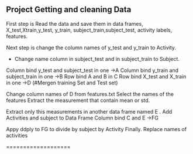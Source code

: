 ## Project Getting and cleaning Data 

First step is Read the data and save them in data frames, X_test,Xtrain,y_test, y_train, subject_train,subject_test, activity labels, features. 

Next step is change the column names of y_test and y_train to Activity. 
- Change name column in subject_test  and in subject_train to Subject. 

Column bind y_test and subject_test in one ->A
Column bind y_train and subject_train in one ->B
Row bind A and B in C
Row bind X_test and X_train in one ->D (#Mergen training Set and Test set)

Change column names of D from features.txt
Select the names of the features 
Extract the measurement that contain mean or std. 

Extract only this measurements in another data frame  named E .
Add Activities and subject to Data Frame Column bind C and E ->FG

Appy ddply to FG to  divide by subject by Activity
Finally. 
Replace names of activities 

===================
